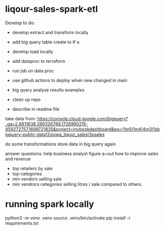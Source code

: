 # liqour-sales-spark-etl

Develop to do: 

- develop extract and transform locally
- add big query table create to tf a
- develop load locally
- add dataproc to terraform 
- run job on data proc
- use github actions to deploy when new changed in main
- big query analyse results examples

- clean up repo
- describe in readme file


take data from: 
https://console.cloud.google.com/bigquery?_ga=2.8611638.288326788.1726990215-459272757.1699721835&project=mybookdashboard&ws=!1m5!1m4!4m3!1sbigquery-public-data!2siowa_liquor_sales!3ssales

do some transformations
store data in big query again

answer questions: 
help business analyst figure a=out how to improve sales and revenue
- top retailers by sale
- top categories
- min vendors selling sale
- min vendrors cetegories selling litres / sale compared to others. 






# running spark locally
python3 -m venv .venv
source .venv/bin/activate
pip install -r requirements.txt
